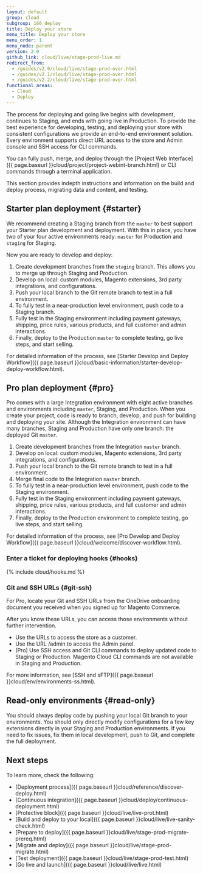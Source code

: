 ```yaml
---
layout: default
group: cloud
subgroup: 160_deploy
title: Deploy your store
menu_title: Deploy your store
menu_order: 1
menu_node: parent
version: 2.0
github_link: cloud/live/stage-prod-live.md
redirect_from:
  - /guides/v2.0/cloud/live/stage-prod-over.html
  - /guides/v2.1/cloud/live/stage-prod-over.html
  - /guides/v2.2/cloud/live/stage-prod-over.html
functional_areas:
  - Cloud
  - Deploy
---
```


The process for deploying and going live begins with development, continues to Staging, and ends with going live in Production. To provide the best experience for developing, testing, and deploying your store with consistent configurations we provide an end-to-end environment solution. Every environment supports direct URL access to the store and Admin console and SSH access for CLI commands.

You can fully push, merge, and deploy through the [Project Web Interface]({{ page.baseurl }}cloud/project/project-webint-branch.html) or CLI commands through a terminal application.

This section provides indepth instructions and information on the build and deploy process, migrating data and content, and testing.

## Starter plan deployment {#starter}
We recommend creating a Staging branch from the `master` to best support your Starter plan development and deployment. With this in place, you have two of your four active environments ready: `master` for Production and `staging` for Staging.

Now you are ready to develop and deploy:

1. Create development branches from the `staging` branch. This allows you to merge up through Staging and Production.
2. Develop on local: custom modules, Magento extensions, 3rd party integrations, and configurations.
3. Push your local branch to the Git remote branch to test in a full environment.
4. To fully test in a near-production level environment, push code to a Staging branch.
5. Fully test in the Staging environment including payment gateways, shipping, price rules, various products, and full customer and admin interactions.
6. Finally, deploy to the Production `master` to complete testing, go live steps, and start selling.

For detailed information of the process, see [Starter Develop and Deploy Workflow]({{ page.baseurl }}cloud/basic-information/starter-develop-deploy-workflow.html).

## Pro plan deployment {#pro}
Pro comes with a large Integration environment with eight active branches and environments including `master`, Staging, and Production. When you create your project, code is ready to branch, develop, and push for building and deploying your site. Although the Integration environment can have many branches, Staging and Production have only one branch: the deployed Git `master`.

1. Create development branches from the Integration `master` branch.
2. Develop on local: custom modules, Magento extensions, 3rd party integrations, and configurations.
3. Push your local branch to the Git remote branch to test in a full environment.
4. Merge final code to the Integration `master` branch.
5. To fully test in a near-production level environment, push code to the Staging environment.
6. Fully test in the Staging environment including payment gateways, shipping, price rules, various products, and full customer and admin interactions.
7. Finally, deploy to the Production environment to complete testing, go live steps, and start selling.

For detailed information of the process, see [Pro Develop and Deploy Workflow]({{ page.baseurl }}cloud/welcome/discover-workflow.html).

### Enter a ticket for deploying hooks {#hooks}
{% include cloud/hooks.md %}

### Git and SSH URLs {#git-ssh}
For Pro, locate your Git and SSH URLs from the OneDrive onboarding document you received when you signed up for Magento Commerce.

After you know these URLs, you can access those environments without further intervention.

* Use the URLs to access the store as a customer.
* Use the URL /admin to access the Admin panel.
* (Pro) Use SSH access and Git CLI commands to deploy updated code to Staging or Production. Magento Cloud CLI commands are not available in Staging and Production.

For more information, see [SSH and sFTP]({{ page.baseurl }}cloud/env/environments-ss.html).

## Read-only environments {#read-only}
You should always deploy code by pushing your local Git branch to your environments. You should only directly modify configurations for a few key extensions directly in your Staging and Production environments. If you need to fix issues, fix them in local development, push to Git, and complete the full deployment.

## Next steps
To learn more, check the following:

* [Deployment process]({{ page.baseurl }}cloud/reference/discover-deploy.html)
* [Continuous integration]({{ page.baseurl }}cloud/deploy/continuous-deployment.html)
* [Protective block]({{ page.baseurl }}cloud/live/live-prot.html)
*	[Build and deploy to your local]({{ page.baseurl }}cloud/live/live-sanity-check.html)
*	[Prepare to deploy]({{ page.baseurl }}cloud/live/stage-prod-migrate-prereq.html)
*	[Migrate and deploy]({{ page.baseurl }}cloud/live/stage-prod-migrate.html)
*	[Test deployment]({{ page.baseurl }}cloud/live/stage-prod-test.html)
* [Go live and launch]({{ page.baseurl }}cloud/live/live.html)
